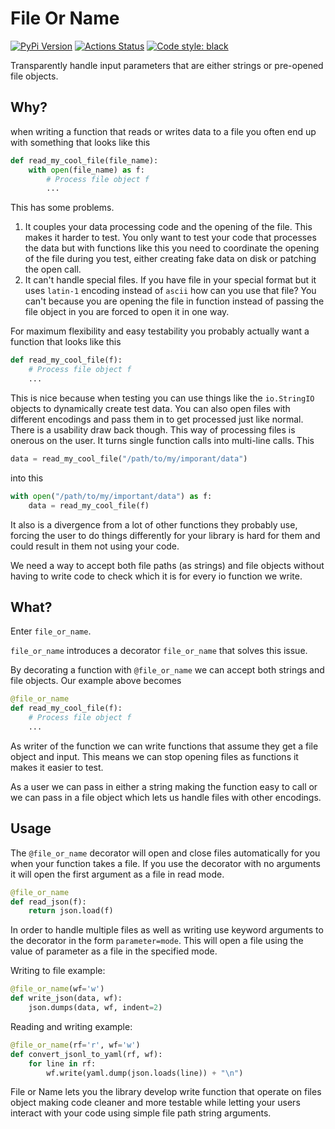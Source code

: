 # File Or Name

[![PyPi Version](https://img.shields.io/pypi/v/file-or-name)](https://pypi.org/project/file-or-name/) [![Actions Status](https://github.com/blester125/file-or-name/workflows/Unit%20Test/badge.svg)](https://github.com/blester125/file-or-name/actions) [![Code style: black](https://img.shields.io/badge/code%20style-black-000000.svg)](https://github.com/psf/black)

Transparently handle input parameters that are either strings or pre-opened file objects.

## Why?

when writing a function that reads or writes data to a file you often end up with something that looks like this

```python
def read_my_cool_file(file_name):
    with open(file_name) as f:
        # Process file object f
        ...
```

This has some problems.

 1. It couples your data processing code and the opening of the file. This makes it
    harder to test. You only want to test your code that processes the data but with functions like this
    you need to coordinate the opening of the file during you test, either creating fake data on disk or
    patching the open call.
 2. It can't handle special files. If you have file in your special format but it uses `latin-1` encoding
    instead of `ascii` how can you use that file? You can't because you are opening the file in function
    instead of passing the file object in you are forced to open it in one way.

For maximum flexibility and easy testability you probably actually want a function that looks like this

```python
def read_my_cool_file(f):
    # Process file object f
    ...
```

This is nice because when testing you can use things like the `io.StringIO` objects to dynamically create test
data. You can also open files with different encodings and pass them in to get processed just like normal. There
is a usability draw back though. This way of processing files is onerous on the user. It turns single function
calls into multi-line calls. This

```python
data = read_my_cool_file("/path/to/my/imporant/data")
```

into this

```python
with open("/path/to/my/important/data") as f:
    data = read_my_cool_file(f)
```

It also is a divergence from a lot of other functions they probably use, forcing the user to do things differently for
your library is hard for them and could result in them not using your code.

We need a way to accept both file paths (as strings) and file objects without having to write code to check which it is
for every io function we write.


## What?

Enter `file_or_name`.

`file_or_name` introduces a decorator `file_or_name` that solves this issue.

By decorating a function with `@file_or_name` we can accept both strings and file objects. Our example above becomes

```python
@file_or_name
def read_my_cool_file(f):
    # Process file object f
    ...
```

As writer of the function we can write functions that assume they get a file object and input. This means we can stop
opening files as functions it makes it easier to test.

As a user we can pass in either a string making the function easy to call or we can pass in a file object which lets us
handle files with other encodings.


## Usage

The `@file_or_name` decorator will open and close files automatically for you when your function takes a file. If you
use the decorator with no arguments it will open the first argument as a file in read mode.

```python
@file_or_name
def read_json(f):
    return json.load(f)
```

In order to handle multiple files as well as writing use keyword arguments to the decorator in the form `parameter=mode`.
This will open a file using the value of parameter as a file in the specified mode.

Writing to file example:

```python
@file_or_name(wf='w')
def write_json(data, wf):
    json.dumps(data, wf, indent=2)
```

Reading and writing example:

```python
@file_or_name(rf='r', wf='w')
def convert_jsonl_to_yaml(rf, wf):
    for line in rf:
        wf.write(yaml.dump(json.loads(line)) + "\n")
```

File or Name lets you the library develop write function that operate on files object making code cleaner and more
testable while letting your users interact with your code using simple file path string arguments.
